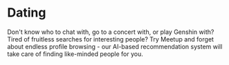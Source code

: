 # Dating

Don't know who to chat with, go to a concert with, or play Genshin with? Tired of fruitless searches for interesting people? Try Meetup and forget about endless profile browsing - our AI-based recommendation system will take care of finding like-minded people for you.
